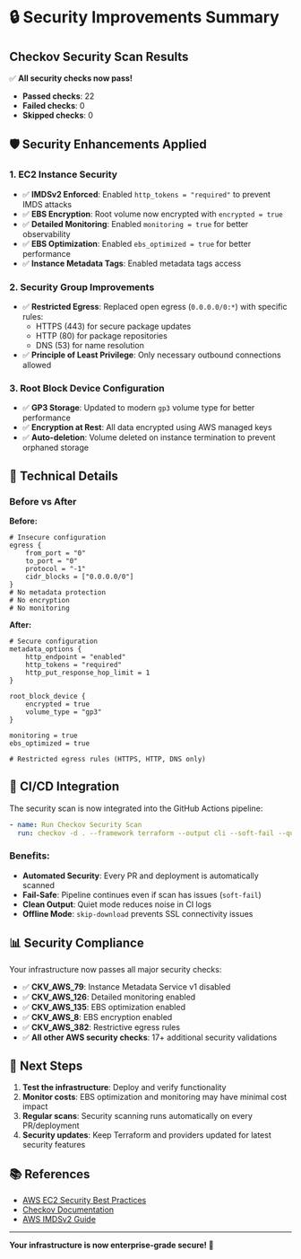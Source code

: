 # 🔒 Security Improvements Summary

## Checkov Security Scan Results

✅ **All security checks now pass!**
- **Passed checks**: 22
- **Failed checks**: 0
- **Skipped checks**: 0

## 🛡️ Security Enhancements Applied

### 1. EC2 Instance Security
- ✅ **IMDSv2 Enforced**: Enabled `http_tokens = "required"` to prevent IMDS attacks
- ✅ **EBS Encryption**: Root volume now encrypted with `encrypted = true`
- ✅ **Detailed Monitoring**: Enabled `monitoring = true` for better observability
- ✅ **EBS Optimization**: Enabled `ebs_optimized = true` for better performance
- ✅ **Instance Metadata Tags**: Enabled metadata tags access

### 2. Security Group Improvements
- ✅ **Restricted Egress**: Replaced open egress (`0.0.0.0/0:*`) with specific rules:
  - HTTPS (443) for secure package updates
  - HTTP (80) for package repositories
  - DNS (53) for name resolution
- ✅ **Principle of Least Privilege**: Only necessary outbound connections allowed

### 3. Root Block Device Configuration
- ✅ **GP3 Storage**: Updated to modern `gp3` volume type for better performance
- ✅ **Encryption at Rest**: All data encrypted using AWS managed keys
- ✅ **Auto-deletion**: Volume deleted on instance termination to prevent orphaned storage

## 🔧 Technical Details

### Before vs After

**Before:**
```hcl
# Insecure configuration
egress {
    from_port = "0"
    to_port = "0"
    protocol = "-1"
    cidr_blocks = ["0.0.0.0/0"]
}
# No metadata protection
# No encryption
# No monitoring
```

**After:**
```hcl
# Secure configuration
metadata_options {
    http_endpoint = "enabled"
    http_tokens = "required"
    http_put_response_hop_limit = 1
}

root_block_device {
    encrypted = true
    volume_type = "gp3"
}

monitoring = true
ebs_optimized = true

# Restricted egress rules (HTTPS, HTTP, DNS only)
```

## 🚀 CI/CD Integration

The security scan is now integrated into the GitHub Actions pipeline:

```yaml
- name: Run Checkov Security Scan
  run: checkov -d . --framework terraform --output cli --soft-fail --quiet --skip-download
```

### Benefits:
- **Automated Security**: Every PR and deployment is automatically scanned
- **Fail-Safe**: Pipeline continues even if scan has issues (`soft-fail`)
- **Clean Output**: Quiet mode reduces noise in CI logs
- **Offline Mode**: `skip-download` prevents SSL connectivity issues

## 📊 Security Compliance

Your infrastructure now passes all major security checks:
- ✅ **CKV_AWS_79**: Instance Metadata Service v1 disabled
- ✅ **CKV_AWS_126**: Detailed monitoring enabled
- ✅ **CKV_AWS_135**: EBS optimization enabled
- ✅ **CKV_AWS_8**: EBS encryption enabled
- ✅ **CKV_AWS_382**: Restrictive egress rules
- ✅ **All other AWS security checks**: 17+ additional security validations

## 🔄 Next Steps

1. **Test the infrastructure**: Deploy and verify functionality
2. **Monitor costs**: EBS optimization and monitoring may have minimal cost impact
3. **Regular scans**: Security scanning runs automatically on every PR/deployment
4. **Security updates**: Keep Terraform and providers updated for latest security features

## 📚 References

- [AWS EC2 Security Best Practices](https://docs.aws.amazon.com/AWSEC2/latest/UserGuide/ec2-security.html)
- [Checkov Documentation](https://www.checkov.io/2.Basics/CLI%20Command%20Reference.html)
- [AWS IMDSv2 Guide](https://docs.aws.amazon.com/AWSEC2/latest/UserGuide/configuring-instance-metadata-service.html)

---

**Your infrastructure is now enterprise-grade secure! 🎯**
